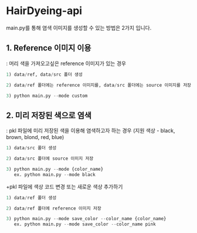 # HairDyeing-api

main.py를 통해 염색 이미지를 생성할 수 있는 방법은 2가지 입니다. 

## 1. Reference 이미지 이용 </br>
: 머리 색을 가져오고싶은 reference 이미지가 있는 경우

```python
1) data/ref, data/src 폴더 생성

2) data/ref 폴더에는 reference 이미지를, data/src 폴더에는 source 이미지를 저장

3) python main.py --mode custom 
```


## 2. 미리 저장된 색으로 염색 </br>
: pkl 파일에 미리 저장된 색을 이용해 염색하고자 하는 경우 (지원 색상 - black, brown, blond, red, blue)

```python
1) data/src 폴더 생성

2) data/src 폴더에 source 이미지 저장

3) python main.py --mode {color_name}
   ex. python main.py --mode black
```

+pkl 파일에 색상 코드 변경 또는 새로운 색상 추가하기
```python
1) data/ref 폴더 생성

2) data/ref 폴더에 reference 이미지 저장

3) python main.py --mode save_color --color_name {color_name} 
   ex. python main.py --mode save_color --color_name pink
```

